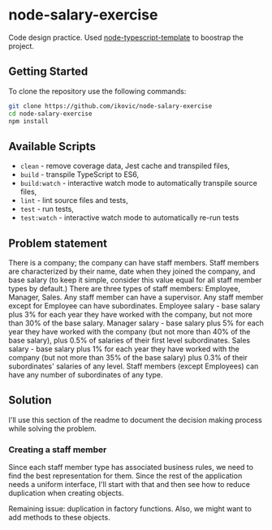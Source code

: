 # node-salary-exercise

Code design practice. Used [node-typescript-template][project-template] to boostrap the project.

## Getting Started

To clone the repository use the following commands:

```sh
git clone https://github.com/ikovic/node-salary-exercise
cd node-salary-exercise
npm install
```

## Available Scripts

- `clean` - remove coverage data, Jest cache and transpiled files,
- `build` - transpile TypeScript to ES6,
- `build:watch` - interactive watch mode to automatically transpile source files,
- `lint` - lint source files and tests,
- `test` - run tests,
- `test:watch` - interactive watch mode to automatically re-run tests

## Problem statement

There is a company; the company can have staff members. Staff members are characterized by their name, date when they joined the company, and base salary (to keep it simple, consider this value equal for all staff member types by default.)
There are three types of staff members: Employee, Manager, Sales. Any staff member can have a supervisor. Any staff member except for Employee can have subordinates.
Employee salary - base salary plus 3% for each year they have worked with the company, but not more than 30% of the base salary.
Manager salary - base salary plus 5% for each year they have worked with the company (but not more than 40% of the base salary), plus 0.5% of salaries of their first level subordinates.
Sales salary - base salary plus 1% for each year they have worked with the company (but not more than 35% of the base salary) plus 0.3% of their subordinates' salaries of any level.
Staff members (except Employees) can have any number of subordinates of any type.

## Solution

I'll use this section of the readme to document the decision making process while solving the problem.

### Creating a staff member

Since each staff member type has associated business rules, we need to find the best representation for them. Since the rest of the application needs a uniform interface, I'll start with that and then see how to reduce duplication when creating objects.

Remaining issue: duplication in factory functions. Also, we might want to add methods to these objects.

[project-template]: https://github.com/jsynowiec/node-typescript-boilerplate
